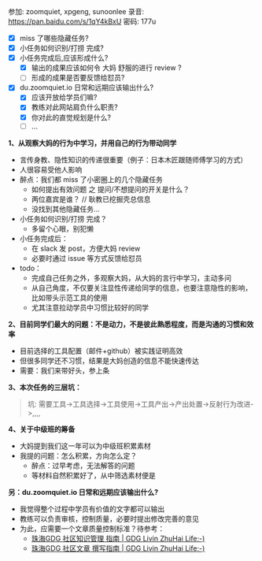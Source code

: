 参加: zoomquiet, xpgeng, sunoonlee
录音: https://pan.baidu.com/s/1qY4kBxU 密码: 177u

- [x] miss 了哪些隐藏任务?
- [x] 小任务如何识别/打捞 完成?
- [x] 小任务完成后,应该形成什么?
    + [x] 输出的成果应该如何令 大妈 舒服的进行 review ?
    + [ ] 形成的成果是否要反馈给怼员?
- [x] du.zoomquiet.io 日常和远期应该输出什么?
    + [x] 应该开放给学员们嘛?
    + [x] 教练对此网站肩负什么职责?
    + [x] 你对此的直觉规划是什么?
    + [ ] ... 

**1、从观察大妈的行为中学习，并用自己的行为带动同学**

- 言传身教、隐性知识的传递很重要（例子：日本木匠跟随师傅学习的方式）
- 人很容易受他人影响
- 醉点：我们都 miss 了小密圈上的几个隐藏任务
    - 如何提出有效问题 之 提问/不想提问的开关是什么？
    - 两位嘉宾是谁？ // 耿教已挖掘壳总信息
    - 没找到其他隐藏任务...
- 小任务如何识别/打捞 完成？
    - 多留个心眼，别犯懒
- 小任务完成后：
    - 在 slack 发 post，方便大妈 review
    - 必要时通过 issue 等方式反馈给怼员
- todo：
    - 完成自己任务之外，多观察大妈，从大妈的言行中学习，主动多问
    - 从自己角度，不仅要关注显性传递给同学的信息，也要注意隐性的影响，比如带头示范工具的使用
    - 尤其注意拉动学员中习惯比较好的同学

**2、目前同学们最大的问题：不是动力，不是彼此熟悉程度，而是沟通的习惯和效率**

- 目前选择的工具配置（邮件+github）被实践证明高效
- 但很多同学还不习惯，结果是大妈创造的信息不能快速传达
- 需要：我们来带好头，参上条

**3、本次任务的三层坑：**

> 坑: 需要工具->工具选择->工具使用->工具产出->产出处置->反射行为改进->,,,,

**4、关于中级班的筹备**

- 大妈提到我们这一年可以为中级班积累素材
- 我提的问题：怎么积累，方向怎么定？
    - 醉点：过早考虑，无法解答的问题
    - 等材料自然积累好了，从中筛选素材便是

**另：du.zoomquiet.io 日常和远期应该输出什么?**

- 我觉得整个过程中学员有价值的文字都可以输出
- 教练可以负责审核，控制质量，必要时提出修改完善的意见
- 为此，应需要一个文章质量控制标准？待参考：
    - [珠海GDG 社区知识管理 指南 | GDG Livin ZhuHai Life;-)](http://blog.zhgdg.org/2014-09/km4gdg-guider/)
    - [珠海GDG 社区文章 撰写指南 | GDG Livin ZhuHai Life;-)](http://blog.zhgdg.org/2014-09/gdg-writer-guider/)